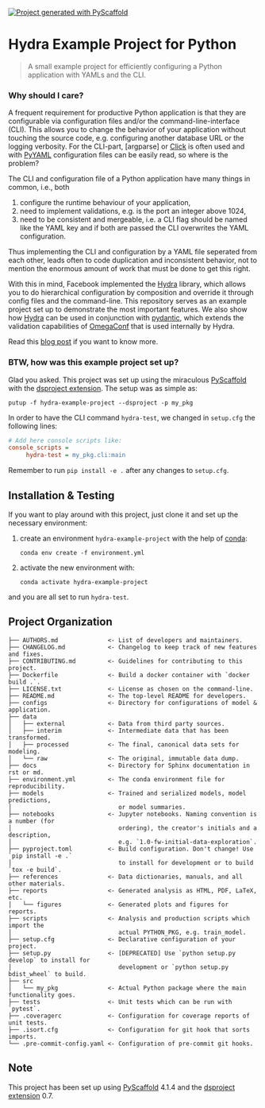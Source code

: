 [![Project generated with PyScaffold](https://img.shields.io/badge/-PyScaffold-005CA0?logo=pyscaffold)](https://pyscaffold.org/)

# Hydra Example Project for Python

> A small example project for efficiently configuring a Python application with YAMLs and the CLI.

### Why should I care?

A frequent requirement for productive Python application is that they are configurable via configuration files and/or
the command-line-interface (CLI). This allows you to change the behavior of your application without touching the source code, e.g. configuring
another database URL or the logging verbosity. For the CLI-part, [argparse] or [Click] is often used and with [PyYAML] configuration files
can be easily read, so where is the problem?

The CLI and configuration file of a Python application have many things in common, i.e., both

1. configure the runtime behaviour of your application,
2. need to implement validations, e.g. is the port an integer above 1024,
3. need to be consistent and mergeable, i.e. a CLI flag should be named like the YAML key and if both are passed the CLI
   overwrites the YAML configuration.

Thus implementing the CLI and configuration by a YAML file seperated from each other, leads often to code duplication
and inconsistent behavior, not to mention the enormous amount of work that must be done to get this right.

With this in mind, Facebook implemented the [Hydra] library, which allows you to do hierarchical configuration by
composition and override it through config files and the command-line. This repository serves as an example project set
up to demonstrate the most important features. We also show how [Hydra] can be used in conjunction with [pydantic],
which extends the validation capabilities of [OmegaConf] that is used internally by Hydra.

Read this [blog post] if you want to know more.

### BTW, how was this example project set up?

Glad you asked. This project was set up using the miraculous [PyScaffold] with the [dsproject extension].
The setup was as simple as:
```shell
putup -f hydra-example-project --dsproject -p my_pkg
```

In order to have the CLI command `hydra-test`, we changed in `setup.cfg` the following lines:
```ini
# Add here console scripts like:
console_scripts =
     hydra-test = my_pkg.cli:main
```
Remember to run `pip install -e .` after any changes to `setup.cfg`.

## Installation & Testing

If you want to play around with this project, just clone it and set up the necessary environment:

1. create an environment `hydra-example-project` with the help of [conda]:
   ```
   conda env create -f environment.yml
   ```
2. activate the new environment with:
   ```
   conda activate hydra-example-project
   ```

and you are all set to run `hydra-test`.


## Project Organization

```
├── AUTHORS.md              <- List of developers and maintainers.
├── CHANGELOG.md            <- Changelog to keep track of new features and fixes.
├── CONTRIBUTING.md         <- Guidelines for contributing to this project.
├── Dockerfile              <- Build a docker container with `docker build .`.
├── LICENSE.txt             <- License as chosen on the command-line.
├── README.md               <- The top-level README for developers.
├── configs                 <- Directory for configurations of model & application.
├── data
│   ├── external            <- Data from third party sources.
│   ├── interim             <- Intermediate data that has been transformed.
│   ├── processed           <- The final, canonical data sets for modeling.
│   └── raw                 <- The original, immutable data dump.
├── docs                    <- Directory for Sphinx documentation in rst or md.
├── environment.yml         <- The conda environment file for reproducibility.
├── models                  <- Trained and serialized models, model predictions,
│                              or model summaries.
├── notebooks               <- Jupyter notebooks. Naming convention is a number (for
│                              ordering), the creator's initials and a description,
│                              e.g. `1.0-fw-initial-data-exploration`.
├── pyproject.toml          <- Build configuration. Don't change! Use `pip install -e .`
│                              to install for development or to build `tox -e build`.
├── references              <- Data dictionaries, manuals, and all other materials.
├── reports                 <- Generated analysis as HTML, PDF, LaTeX, etc.
│   └── figures             <- Generated plots and figures for reports.
├── scripts                 <- Analysis and production scripts which import the
│                              actual PYTHON_PKG, e.g. train_model.
├── setup.cfg               <- Declarative configuration of your project.
├── setup.py                <- [DEPRECATED] Use `python setup.py develop` to install for
│                              development or `python setup.py bdist_wheel` to build.
├── src
│   └── my_pkg              <- Actual Python package where the main functionality goes.
├── tests                   <- Unit tests which can be run with `pytest`.
├── .coveragerc             <- Configuration for coverage reports of unit tests.
├── .isort.cfg              <- Configuration for git hook that sorts imports.
└── .pre-commit-config.yaml <- Configuration of pre-commit git hooks.
```

<!-- pyscaffold-notes -->

## Note

This project has been set up using [PyScaffold] 4.1.4 and the [dsproject extension] 0.7.

[conda]: https://docs.conda.io/
[pre-commit]: https://pre-commit.com/
[Jupyter]: https://jupyter.org/
[nbstripout]: https://github.com/kynan/nbstripout
[Google style]: http://google.github.io/styleguide/pyguide.html#38-comments-and-docstrings
[PyScaffold]: https://pyscaffold.org/
[dsproject extension]: https://github.com/pyscaffold/pyscaffoldext-dsproject
[Hydra]: https://hydra.cc/
[pydantic]: https://pydantic-docs.helpmanual.io/
[OmegaConf]: https://omegaconf.readthedocs.io/
[Click]: https://click.palletsprojects.com/
[PyYAML]: https://pyyaml.org/
[blog post]: https://florianwilhelm.info/2022/01/configuration_and_cli_with_hydra/
